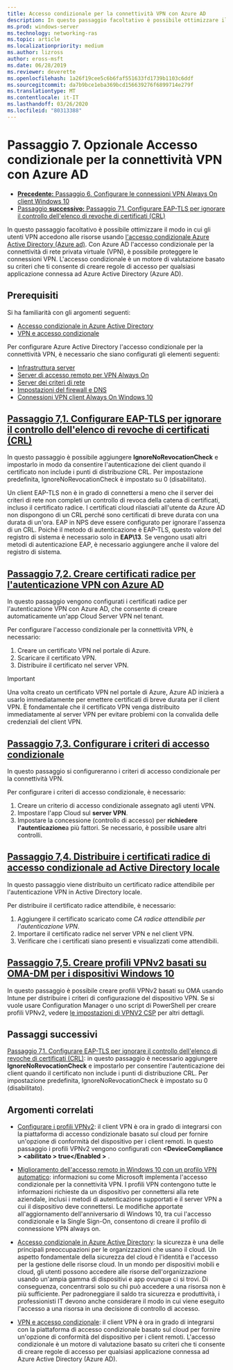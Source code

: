 ```yaml
---
title: Accesso condizionale per la connettività VPN con Azure AD
description: In questo passaggio facoltativo è possibile ottimizzare il modo in cui gli utenti VPN autorizzati accedono alle risorse usando l'accesso condizionale Azure Active Directory (Azure AD).
ms.prod: windows-server
ms.technology: networking-ras
ms.topic: article
ms.localizationpriority: medium
ms.author: lizross
author: eross-msft
ms.date: 06/28/2019
ms.reviewer: deverette
ms.openlocfilehash: 1a26f19cee5c6b6faf551633fd1739b1103c6ddf
ms.sourcegitcommit: da7b9bce1eba369bcd156639276f6899714e279f
ms.translationtype: MT
ms.contentlocale: it-IT
ms.lasthandoff: 03/26/2020
ms.locfileid: "80313388"
---
```

# <a name="step-7-optional-conditional-access-for-vpn-connectivity-using-azure-ad"></a>Passaggio 7. Opzionale Accesso condizionale per la connettività VPN con Azure AD

- [**Precedente:** Passaggio 6. Configurare le connessioni VPN Always On client Windows 10](always-on-vpn/deploy/vpn-deploy-client-vpn-connections.md)
- [Passaggio **successivo:** Passaggio 7,1. Configurare EAP-TLS per ignorare il controllo dell'elenco di revoche di certificati (CRL)](vpn-config-eap-tls-to-ignore-crl-checking.md)

In questo passaggio facoltativo è possibile ottimizzare il modo in cui gli utenti VPN accedono alle risorse usando [l'accesso condizionale Azure Active Directory (Azure ad)](https://docs.microsoft.com/azure/active-directory/active-directory-conditional-access-azure-portal). Con Azure AD l'accesso condizionale per la connettività di rete privata virtuale (VPN), è possibile proteggere le connessioni VPN. L'accesso condizionale è un motore di valutazione basato su criteri che ti consente di creare regole di accesso per qualsiasi applicazione connessa ad Azure Active Directory (Azure AD).

## <a name="prerequisites"></a>Prerequisiti

Si ha familiarità con gli argomenti seguenti:

- [Accesso condizionale in Azure Active Directory](https://docs.microsoft.com/azure/active-directory/active-directory-conditional-access-azure-portal)
- [VPN e accesso condizionale](https://docs.microsoft.com/windows/access-protection/vpn/vpn-conditional-access)

Per configurare Azure Active Directory l'accesso condizionale per la connettività VPN, è necessario che siano configurati gli elementi seguenti:

- [Infrastruttura server](always-on-vpn/deploy/vpn-deploy-server-infrastructure.md)
- [Server di accesso remoto per VPN Always On](always-on-vpn/deploy/vpn-deploy-ras.md)
- [Server dei criteri di rete](always-on-vpn/deploy/vpn-deploy-nps.md)
- [Impostazioni del firewall e DNS](always-on-vpn/deploy/vpn-deploy-dns-firewall.md)
- [Connessioni VPN client Always On Windows 10](always-on-vpn/deploy/vpn-deploy-client-vpn-connections.md)

## <a name="step-71-configure-eap-tls-to-ignore-certificate-revocation-list-crl-checking"></a>[Passaggio 7,1. Configurare EAP-TLS per ignorare il controllo dell'elenco di revoche di certificati (CRL)](vpn-config-eap-tls-to-ignore-crl-checking.md)

In questo passaggio è possibile aggiungere **IgnoreNoRevocationCheck** e impostarlo in modo da consentire l'autenticazione dei client quando il certificato non include i punti di distribuzione CRL. Per impostazione predefinita, IgnoreNoRevocationCheck è impostato su 0 (disabilitato).

Un client EAP-TLS non è in grado di connettersi a meno che il server dei criteri di rete non completi un controllo di revoca della catena di certificati, incluso il certificato radice. I certificati cloud rilasciati all'utente da Azure AD non dispongono di un CRL perché sono certificati di breve durata con una durata di un'ora. EAP in NPS deve essere configurato per ignorare l'assenza di un CRL. Poiché il metodo di autenticazione è EAP-TLS, questo valore del registro di sistema è necessario solo in **EAP\13**. Se vengono usati altri metodi di autenticazione EAP, è necessario aggiungere anche il valore del registro di sistema.

## <a name="step-72-create-root-certificates-for-vpn-authentication-with-azure-ad"></a>[Passaggio 7,2. Creare certificati radice per l'autenticazione VPN con Azure AD](vpn-create-root-cert-for-vpn-auth-azure-ad.md)

In questo passaggio vengono configurati i certificati radice per l'autenticazione VPN con Azure AD, che consente di creare automaticamente un'app Cloud Server VPN nel tenant.  

Per configurare l'accesso condizionale per la connettività VPN, è necessario:

1. Creare un certificato VPN nel portale di Azure.
2. Scaricare il certificato VPN.
3. Distribuire il certificato nel server VPN.

> [!IMPORTANT]
> Una volta creato un certificato VPN nel portale di Azure, Azure AD inizierà a usarlo immediatamente per emettere certificati di breve durata per il client VPN. È fondamentale che il certificato VPN venga distribuito immediatamente al server VPN per evitare problemi con la convalida delle credenziali del client VPN.

## <a name="step-73-configure-the-conditional-access-policy"></a>[Passaggio 7,3. Configurare i criteri di accesso condizionale](vpn-config-conditional-access-policy.md)

In questo passaggio si configureranno i criteri di accesso condizionale per la connettività VPN.

Per configurare i criteri di accesso condizionale, è necessario:

1. Creare un criterio di accesso condizionale assegnato agli utenti VPN.
2. Impostare l'app Cloud sul **server VPN**.
3. Impostare la concessione (controllo di accesso) per **richiedere l'autenticazione**a più fattori.  Se necessario, è possibile usare altri controlli.

## <a name="step-74-deploy-conditional-access-root-certificates-to-on-premises-ad"></a>[Passaggio 7,4. Distribuire i certificati radice di accesso condizionale ad Active Directory locale](vpn-deploy-cond-access-root-cert-to-on-premise-ad.md)

In questo passaggio viene distribuito un certificato radice attendibile per l'autenticazione VPN in Active Directory locale.

Per distribuire il certificato radice attendibile, è necessario:

1. Aggiungere il certificato scaricato come *CA radice attendibile per l'autenticazione VPN*.
2. Importare il certificato radice nel server VPN e nel client VPN.
3. Verificare che i certificati siano presenti e visualizzati come attendibili.

## <a name="step-75-create-oma-dm-based-vpnv2-profiles-to-windows-10-devices"></a>[Passaggio 7,5. Creare profili VPNv2 basati su OMA-DM per i dispositivi Windows 10](vpn-create-oma-dm-based-vpnv2-profiles.md)

In questo passaggio è possibile creare profili VPNv2 basati su OMA usando Intune per distribuire i criteri di configurazione del dispositivo VPN. Se si vuole usare Configuration Manager o uno script di PowerShell per creare profili VPNv2, vedere [le impostazioni di VPNV2 CSP](https://docs.microsoft.com/windows/client-management/mdm/vpnv2-csp) per altri dettagli.

## <a name="next-steps"></a>Passaggi successivi

[Passaggio 7,1. Configurare EAP-TLS per ignorare il controllo dell'elenco di revoche di certificati (CRL)](vpn-config-eap-tls-to-ignore-crl-checking.md): in questo passaggio è necessario aggiungere **IgnoreNoRevocationCheck** e impostarlo per consentire l'autenticazione dei client quando il certificato non include i punti di distribuzione CRL. Per impostazione predefinita, IgnoreNoRevocationCheck è impostato su 0 (disabilitato).

## <a name="related-topics"></a>Argomenti correlati

- [Configurare i profili VPNv2](https://docs.microsoft.com/windows/access-protection/vpn/vpn-conditional-access): il client VPN è ora in grado di integrarsi con la piattaforma di accesso condizionale basato sul cloud per fornire un'opzione di conformità del dispositivo per i client remoti. In questo passaggio i profili VPNv2 vengono configurati con **\<DeviceCompliance > \<abilitato > true\</Enabled >** .

- [Miglioramento dell'accesso remoto in Windows 10 con un profilo VPN automatico](https://www.microsoft.com/itshowcase/Article/Content/894/Enhancing-remote-access-in-Windows-10-with-an-automatic-VPN-profile): informazioni su come Microsoft implementa l'accesso condizionale per la connettività VPN. I profili VPN contengono tutte le informazioni richieste da un dispositivo per connettersi alla rete aziendale, inclusi i metodi di autenticazione supportati e il server VPN a cui il dispositivo deve connettersi. Le modifiche apportate all'aggiornamento dell'anniversario di Windows 10, tra cui l'accesso condizionale e la Single Sign-On, consentono di creare il profilo di connessione VPN always on.

- [Accesso condizionale in Azure Active Directory](https://docs.microsoft.com/azure/active-directory/active-directory-conditional-access-azure-portal): la sicurezza è una delle principali preoccupazioni per le organizzazioni che usano il cloud. Un aspetto fondamentale della sicurezza del cloud è l'identità e l'accesso per la gestione delle risorse cloud. In un mondo per dispositivi mobili e cloud, gli utenti possono accedere alle risorse dell'organizzazione usando un'ampia gamma di dispositivi e app ovunque ci si trovi. Di conseguenza, concentrarsi solo su chi può accedere a una risorsa non è più sufficiente. Per padroneggiare il saldo tra sicurezza e produttività, i professionisti IT devono anche considerare il modo in cui viene eseguito l'accesso a una risorsa in una decisione di controllo di accesso.

- [VPN e accesso condizionale](https://docs.microsoft.com/windows/access-protection/vpn/vpn-conditional-access): il client VPN è ora in grado di integrarsi con la piattaforma di accesso condizionale basato sul cloud per fornire un'opzione di conformità del dispositivo per i client remoti. L'accesso condizionale è un motore di valutazione basato su criteri che ti consente di creare regole di accesso per qualsiasi applicazione connessa ad Azure Active Directory (Azure AD).

